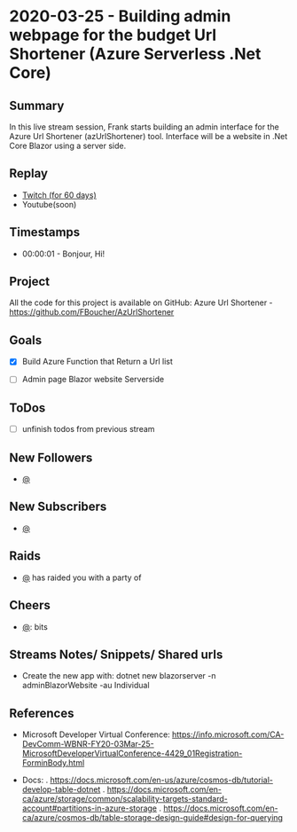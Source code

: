 
# 2020-03-25 - Building admin webpage for the budget Url Shortener (Azure Serverless .Net Core) 

Summary
-------

In this live stream session, Frank starts building an admin interface for the Azure Url Shortener (azUrlShortener) tool. Interface will be a website in .Net Core Blazor using a server side.

Replay
------

- [Twitch (for 60 days)](https://www.twitch.tv/videos/575027141)
- Youtube(soon)


Timestamps
--------

- 00:00:01 - Bonjour, Hi!


Project
-------

All the code for this project is available on GitHub: Azure Url Shortener - https://github.com/FBoucher/AzUrlShortener



Goals
-----

- [X] Build Azure Function that Return a Url list
- [ ] Admin page Blazor website Serverside



ToDos
-----
- [ ] unfinish todos from previous stream


New Followers
-------------

- [@](https://www.twitch.tv/)


New Subscribers
---------------

- [@](https://www.twitch.tv/)


Raids
------

- [@](https://www.twitch.tv/) has raided you with a party of 



Cheers
------

- [@](https://www.twitch.tv/):  bits



Streams Notes/ Snippets/ Shared urls
-----------------------------------

- Create the new app with:
    dotnet new blazorserver -n adminBlazorWebsite -au Individual 


References
----------

- Microsoft Developer Virtual Conference: https://info.microsoft.com/CA-DevComm-WBNR-FY20-03Mar-25-MicrosoftDeveloperVirtualConference-4429_01Registration-ForminBody.html

- Docs: 
 . https://docs.microsoft.com/en-us/azure/cosmos-db/tutorial-develop-table-dotnet
 . https://docs.microsoft.com/en-ca/azure/storage/common/scalability-targets-standard-account#partitions-in-azure-storage
 . https://docs.microsoft.com/en-ca/azure/cosmos-db/table-storage-design-guide#design-for-querying
